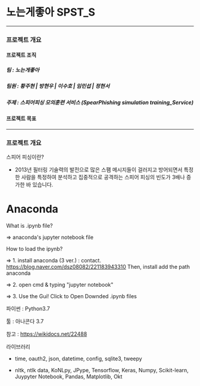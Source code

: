 # 노는게좋아 SPST_S

* * *

### 프로젝트 개요
#### 프로젝트 조직
<h5> 팀 : 노는게좋아 </h5>
<h5><strong>팀원 : </strong>황주현 | 방현우 | 이수호 | 임민섭 | 정현서</h5>
<h5><strong>주제 : </strong>스피어피싱 모의훈련 서비스 (SpearPhishing simulation training_Service)</h5>

#### 프로젝트 목표

* * *

### 프로젝트 개요
스피어 피싱이란?
+ 2013년 필터링 기술력의 발전으로 많은 스팸 메시지들이 걸러지고 방어되면서 특정 한 사람을 특정하여 분석하고 집중적으로 공격하는 스피어 피싱의 빈도가 3배나 증가한 바 있습니다.

<h1>Anaconda</h1>
What is .ipynb file?

=> anaconda's jupyter notebook file

How to load the ipynb?

=> 1. install anaconda (3 ver.) : contact. https://blog.naver.com/dsz08082/221183943310 Then, install add the path anaconda

=> 2. open cmd & typing "jupyter notebook"

=> 3. Use the Gui! Click to Open Downded .ipynb files

파이썬 : Python3.7

툴 : 아나콘다 3.7

참고 : https://wikidocs.net/22488

라이브러리
- time, oauth2, json, datetime, config, sqlite3, tweepy

- nltk, ntlk data, KoNLpy, JPype, Tensorflow, Keras, Numpy, Scikit-learn, Juypyter Notebook, Pandas, Matplotlib, Okt

